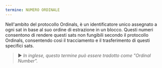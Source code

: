 ```yaml
---
termine: NUMERO ORDINALE
---
```


Nell'ambito del protocollo Ordinals, è un identificatore unico assegnato a ogni sat in base al suo ordine di estrazione in un blocco. Questi numeri consentono di rendere questi sats non fungibili secondo il protocollo Ordinals, consentendo così il tracciamento e il trasferimento di questi specifici sats.

> ► *In inglese, questo termine può essere tradotto come "Ordinal Number".*